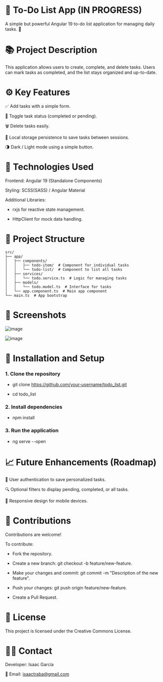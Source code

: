 # 📝 To-Do List App (IN PROGRESS)

A simple but powerful Angular 19 to-do list application for managing daily tasks. 🚀

# 📚 Project Description

This application allows users to create, complete, and delete tasks. Users can mark tasks as completed, and the list stays organized and up-to-date.

# ⚙️ Key Features

✅ Add tasks with a simple form.

🔄 Toggle task status (completed or pending).

🗑️ Delete tasks easily.

💾 Local storage persistence to save tasks between sessions. <br>

🌗 Dark / Light mode using a simple button.


# 🚀 Technologies Used

Frontend: Angular 19 (Standalone Components)

Styling: SCSS(SASS) / Angular Material

Additional Libraries:

- rxjs for reactive state management.

- HttpClient for mock data handling. <br>

# 📂 Project Structure

```
src/
├── app/
│   ├── components/
│   │   ├── todo-item/  # Component for individual tasks
│   │   └── todo-list/  # Component to list all tasks
│   ├── services/
│   │   └── todo.service.ts  # Logic for managing tasks
│   ├── models/
│   │   └── todo.model.ts  # Interface for tasks
│   └── app.component.ts  # Main app component
└── main.ts  # App bootstrap 
```

# 📸 Screenshots

![image](https://github.com/user-attachments/assets/3d3c2bb8-8042-493e-a646-011b4f295a90)

![image](https://github.com/user-attachments/assets/cc402add-c260-45d8-bf05-b75b96545963)

# 🚀 Installation and Setup

### 1. Clone the repository
   
- git clone https://github.com/your-username/todo_list.git

- cd todo_list

### 2. Install dependencies
   
- npm install

### 3. Run the application
   
- ng serve --open

# 📈 Future Enhancements (Roadmap)

🔧 User authentication to save personalized tasks.

🔍 Optional filters to display pending, completed, or all tasks. 

📱 Responsive design for mobile devices.

# 🤝 Contributions

Contributions are welcome!

To contribute:

- Fork the repository.

- Create a new branch: git checkout -b feature/new-feature.

- Make your changes and commit: git commit -m "Description of the new feature".

- Push your changes: git push origin feature/new-feature.

- Create a Pull Request. <br>

# 📄 License

This project is licensed under the Creative Commons License. 


# 👨‍💻 Contact

Developer: Isaac García

📧 Email: isaactraba@gmail.com
